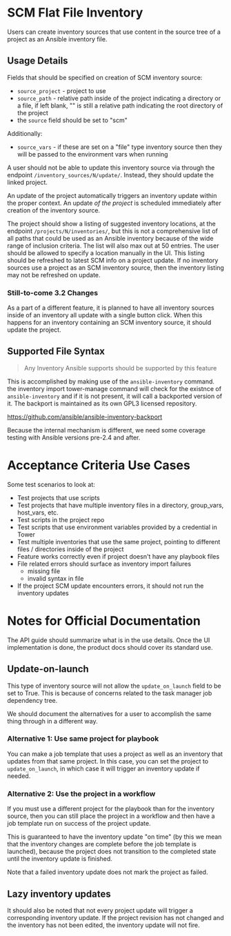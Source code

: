 # SCM Flat File Inventory

Users can create inventory sources that use content in the source tree of
a project as an Ansible inventory file.

## Usage Details

Fields that should be specified on creation of SCM inventory source:

 - `source_project` - project to use
 - `source_path` - relative path inside of the project indicating a
   directory or a file, if left blank, "" is still a relative path
   indicating the root directory of the project
 - the `source` field should be set to "scm"

Additionally:

 - `source_vars` - if these are set on a "file" type inventory source
   then they will be passed to the environment vars when running

A user should not be able to update this inventory source via through
the endpoint `/inventory_sources/N/update/`. Instead, they should update
the linked project.

An update of the project automatically triggers an inventory update within
the proper context. An update _of the project_ is scheduled immediately
after creation of the inventory source.

The project should show a listing of suggested inventory locations, at the
endpoint `/projects/N/inventories/`, but this is not a comprehensive list of
all paths that could be used as an Ansible inventory because of the wide
range of inclusion criteria. The list will also max out at 50 entries.
The user should be allowed to specify a location manually in the UI.
This listing should be refreshed to latest SCM info on a project update.
If no inventory sources use a project as an SCM inventory source, then
the inventory listing may not be refreshed on update.

### Still-to-come 3.2 Changes

As a part of a different feature, it is planned to have all inventory sources
inside of an inventory all update with a single button click. When this
happens for an inventory containing an SCM inventory source, it should
update the project.

## Supported File Syntax

> Any Inventory Ansible supports should be supported by this feature

This is accomplished by making use of the `ansible-inventory` command.
the inventory import tower-manage command will check for the existnce
of `ansible-inventory` and if it is not present, it will call a backported
version of it. The backport is maintained as its own GPL3 licensed
repository.

https://github.com/ansible/ansible-inventory-backport

Because the internal mechanism is different, we need some coverage
testing with Ansible versions pre-2.4 and after.

# Acceptance Criteria Use Cases

Some test scenarios to look at:
 - Test projects that use scripts
 - Test projects that have multiple inventory files in a directory,
   group_vars, host_vars, etc.
 - Test scripts in the project repo
 - Test scripts that use environment variables provided by a credential
   in Tower
 - Test multiple inventories that use the same project, pointing to different
   files / directories inside of the project
 - Feature works correctly even if project doesn't have any playbook files
 - File related errors should surface as inventory import failures
   + missing file
   + invalid syntax in file
 - If the project SCM update encounters errors, it should not run the
   inventory updates

# Notes for Official Documentation

The API guide should summarize what is in the use details.
Once the UI implementation is done, the product docs should cover its
standard use.

## Update-on-launch

This type of inventory source will not allow the `update_on_launch` field
to be set to True. This is because of concerns related to the task
manager job dependency tree.

We should document the alternatives for a user to accomplish the same thing
through in a different way.

### Alternative 1: Use same project for playbook

You can make a job template that uses a project as well as an inventory
that updates from that same project. In this case, you can set the project
to `update_on_launch`, in which case it will trigger an inventory update
if needed.

### Alternative 2: Use the project in a workflow

If you must use a different project for the playbook than for the inventory
source, then you can still place the project in a workflow and then have
a job template run on success of the project update.

This is guaranteed to have the inventory update "on time" (by this we mean
that the inventory changes are complete before the job template is launched),
because the project does not transition to the completed state
until the inventory update is finished.

Note that a failed inventory update does not mark the project as failed.

## Lazy inventory updates

It should also be noted that not every project update will trigger a
corresponding inventory update. If the project revision has not changed
and the inventory has not been edited, the inventory update will not fire.
